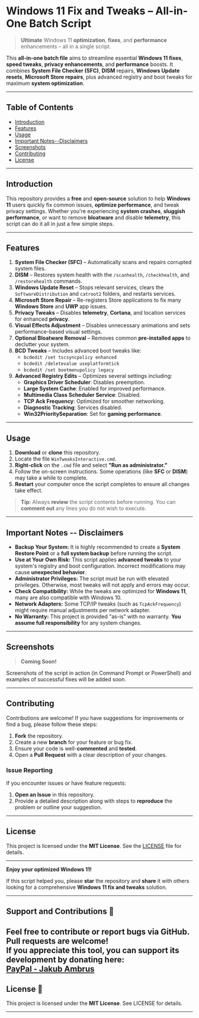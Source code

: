 # Windows 11 Fix and Tweaks – All-in-One Batch Script

> **Ultimate** Windows 11 **optimization**, **fixes**, and **performance** enhancements – all in a single script.

This **all-in-one batch file** aims to streamline essential **Windows 11 fixes**, **speed tweaks**, **privacy enhancements**, and **performance** boosts. It combines **System File Checker (SFC)**, **DISM** repairs, **Windows Update resets**, **Microsoft Store repairs**, plus advanced registry and boot tweaks for maximum **system optimization**.

---

## Table of Contents
- [Introduction](#introduction)
- [Features](#features)
- [Usage](#usage)
- [Important Notes--Disclaimers](#important-notes--disclaimers)
- [Screenshots](#screenshots)
- [Contributing](#contributing)
- [License](#license)

---

## Introduction
This repository provides a **free** and **open-source** solution to help **Windows 11** users quickly fix common issues, **optimize performance**, and tweak privacy settings. Whether you're experiencing **system crashes**, **sluggish performance**, or want to remove **bloatware** and disable **telemetry**, this script can do it all in just a few simple steps.

---

## Features
1. **System File Checker (SFC)** – Automatically scans and repairs corrupted system files.
2. **DISM** – Restores system health with the `/scanhealth`, `/checkhealth`, and `/restorehealth` commands.
3. **Windows Update Reset** – Stops relevant services, clears the `SoftwareDistribution` and `catroot2` folders, and restarts services.
4. **Microsoft Store Repair** – Re-registers Store applications to fix many **Windows Store** and **UWP** app issues.
5. **Privacy Tweaks** – Disables **telemetry**, **Cortana**, and location services for enhanced **privacy**.
6. **Visual Effects Adjustment** – Disables unnecessary animations and sets performance-based visual settings.
7. **Optional Bloatware Removal** – Removes common **pre-installed apps** to declutter your system.
8. **BCD Tweaks** – Includes advanced boot tweaks like:
   - `bcdedit /set tscsyncpolicy enhanced`
   - `bcdedit /deletevalue useplatformtick`
   - `bcdedit /set bootmenupolicy legacy`
9. **Advanced Registry Edits** – Optimizes several settings including:
   - **Graphics Driver Scheduler**: Disables preemption.
   - **Large System Cache**: Enabled for improved performance.
   - **Multimedia Class Scheduler Service**: Disabled.
   - **TCP Ack Frequency**: Optimized for smoother networking.
   - **Diagnostic Tracking**: Services disabled.
   - **Win32PrioritySeparation**: Set for **gaming performance**.

---

## Usage
1. **Download** or **clone** this repository.
2. Locate the file `WinTweaksInteractive.cmd`.
3. **Right-click** on the `.cmd` file and select **"Run as administrator."**
4. Follow the on-screen instructions. Some operations (like **SFC** or **DISM**) may take a while to complete.
5. **Restart** your computer once the script completes to ensure all changes take effect.

> **Tip:** Always **review** the script contents before running. You can **comment out** any lines you do not wish to execute.

---

## Important Notes -- Disclaimers
- **Backup Your System:** It is highly recommended to create a **System Restore Point** or a **full system backup** before running the script.
- **Use at Your Own Risk:** This script applies **advanced tweaks** to your system's registry and boot configuration. Incorrect modifications may cause **unexpected behavior**.
- **Administrator Privileges:** The script must be run with elevated privileges. Otherwise, most tweaks will not apply and errors may occur.
- **Check Compatibility:** While the tweaks are optimized for **Windows 11**, many are also compatible with Windows 10.
- **Network Adapters:** Some TCP/IP tweaks (such as `TcpAckFrequency`) might require manual adjustments per network adapter.
- **No Warranty:** This project is provided "as-is" with no warranty. **You assume full responsibility** for any system changes.

---

## Screenshots
> **Coming Soon!**

Screenshots of the script in action (in Command Prompt or PowerShell) and examples of successful fixes will be added soon.

---

## Contributing
Contributions are welcome! If you have suggestions for improvements or find a bug, please follow these steps:
1. **Fork** the repository.
2. Create a new **branch** for your feature or bug fix.
3. Ensure your code is well-**commented** and **tested**.
4. Open a **Pull Request** with a clear description of your changes.

### Issue Reporting
If you encounter issues or have feature requests:
1. **Open an Issue** in this repository.
2. Provide a detailed description along with steps to **reproduce** the problem or outline your suggestion.

---

## License
This project is licensed under the **MIT License**. See the [LICENSE](LICENSE) file for details.

---

**Enjoy your optimized Windows 11!**

If this script helped you, please **star** the repository and **share** it with others looking for a comprehensive **Windows 11 fix and tweaks** solution.

---

## Support and Contributions 🤝

Feel free to contribute or report bugs via GitHub. Pull requests are welcome!  
If you appreciate this tool, you can support its development by donating here:  
[**PayPal - Jakub Ambrus**](https://paypal.me/JakubAmbrus)
---

## **License** 📜  

This project is licensed under the **MIT License**. See LICENSE for details.  

---


<!--
- Windows 11 Fix
- Advanced Tweaks
- Performance Optimization
- Privacy and Telemetry
- Batch Script
- DISM / SFC
- Bloatware Removal
- Windows 11 Performance Tweaks
- Windows 11 Registry Hacks
- Windows 11 Optimization Scripts
- Windows 11 Privacy Settings
- Windows 11 Telemetry Disable
- Windows 11 System Cleanup
- Windows 11 Speed Up
- Windows 11 Debloat Tools
- Windows 11 Customization
- Windows 11 Security Enhancements
- Windows 11 Resource Management
- Windows 11 Startup Optimization
- Windows 11 Service Tweaks
- Windows 11 Background Process Management
- Windows 11 Visual Effects Optimization
- Windows 11 Network Performance
- Windows 11 Gaming Performance Tweaks
- Windows 11 Power User Tips
- Windows 11 Command Line Tools
- Windows 11 PowerShell Scripts
- Windows 11 System Maintenance
- Windows 11 Disk Cleanup
- Windows 11 SSD Optimization
- Windows 11 RAM Optimization
- Windows 11 CPU Performance
- Windows 11 GPU Performance
- Windows 11 Boot Time Reduction
- Windows 11 Application Optimization
- Windows 11 System Restore Points
- Windows 11 Backup and Recovery
- Windows 11 System Monitoring
- Windows 11 Update Management
- Windows 11 Driver Management
- Windows 11 Security Policies
- Windows 11 Firewall Configuration
- Windows 11 Antivirus Settings
- Windows 11 User Account Control
- Windows 11 Group Policy Management
- Windows 11 Event Viewer Analysis
- Windows 11 Task Scheduler Management
- Windows 11 System Configuration
- Windows 11 Resource Monitor Usage
- Windows 11 Performance Monitor
- Windows 11 Reliability Monitor
- Windows 11 System Diagnostics
- Windows 11 Troubleshooting Tools
- Windows 11 Safe Mode Boot
- Windows 11 Clean Boot
- Windows 11 System File Checker
- Windows 11 Deployment Imaging Service Management
- Windows 11 Component Store Cleanup
- Windows 11 Windows Update Troubleshooting
- Windows 11 Software Distribution Folder Reset
- Windows 11 Catroot2 Folder Reset
- Windows 11 Microsoft Store Repair
- Windows 11 Appx Package Management
- Windows 11 Cortana Disable
- Windows 11 Location Services Disable
- Windows 11 Visual Effects Settings
- Windows 11 Animations Disable
- Windows 11 Performance-Based Visual Settings
- Windows 11 Boot Configuration Data Tweaks
- Windows 11 BCD Edit Commands
- Windows 11 Registry Edits
- Windows 11 Graphics Driver Scheduler
- Windows 11 Large System Cache
- Windows 11 Multimedia Class Scheduler Service
- Windows 11 TCP Ack Frequency Optimization
- Windows 11 Diagnostic Tracking Service Disable
- Windows 11 Win32 Priority Separation
- Windows 11 Gaming Performance Optimization
- Windows 11 System Health Check
- Windows 11 System Integrity Verification
- Windows 11 System Repair Tools
- Windows 11 System Optimization Guide
- Windows 11 Performance Enhancement
- Windows 11 System Tweaking
- Windows 11 Advanced Configuration
- Windows 11 System Enhancement Scripts
- Windows 11 Optimization Batch Files
- Windows 11 System Utility Scripts
- Windows 11 Performance Improvement
- Windows 11 System Speed Enhancement
- Windows 11 System Efficiency Optimization
- Windows 11 Resource Optimization
- Windows 11 System Responsiveness
- Windows 11 System Stability Improvement
- Windows 11 System Latency Reduction
- Windows 11 System Throughput Enhancement
- Windows 11 System Resource Allocation
- Windows 11 System Performance Metrics
- Windows 11 System Benchmarking
- Windows 11 System Performance Analysis
- Windows 11 System Resource Utilization
- Windows 11 System Performance Monitoring
- Windows 11 System Performance Tuning
- Windows 11 System Performance Management
- Windows 11 System Performance Diagnostics
- Windows 11 System Performance Solutions
- Windows 11 System Performance Strategies
- Windows 11 System Performance Techniques
- Windows 11 System Performance Methods
- Windows 11 System Performance Practices
- Windows 11 System Performance Procedures
- Windows 11 System Performance Approaches
- Windows 11 System Performance Enhancements
- Windows 11 System Performance Improvements
- Windows 11 System Performance Upgrades
- Windows 11 System Performance Boosts
- Windows 11 System Performance Gains
- Windows 11 System Performance Increases
- Windows 11 System Performance Elevation
- Windows 11 System Performance Acceleration
- Windows 11 System Performance Augmentation
- Windows 11 System Performance Amplification
- Windows 11 System Performance Intensification
- Windows 11 System Performance Expansion
- Windows 11 System Performance Advancement
- Windows 11 System Performance Progression
- Windows 11 System Performance Development
- Windows 11 System Performance Refinement
- Windows 11 System Performance Enhancement Techniques
- Windows 11 System Performance Optimization Strategies
- Windows 11 System Performance Improvement Methods
- Windows 11 System Performance Tuning Procedures
- Windows 11 System Performance Boosting Approaches
- Windows 11 System Performance Upgrading Practices
- Windows 11 System Performance Elevation Methods
- Windows 11 System Performance Acceleration Techniques
- Windows 11 System Performance Augmentation Strategies
- Windows 11 System Performance Amplification Methods
- Windows 11 System Performance Intensification Procedures
- Windows 11 System Performance Expansion Approaches
- Windows 11 System Performance Advancement Practices
- Windows 11 System Performance Progression Techniques
- Windows 11 System Performance Development Strategies
- Windows 11 System Performance Refinement Methods
- Windows 11 System Performance Enhancement Approaches
- Windows 11 System Performance Optimization Practices
- Windows 11 System Performance Improvement Procedures
- Windows 11 System Performance Tuning Approaches
- Windows 11 System Performance Boosting Practices
- Windows 11 System Performance Upgrading Methods
- Windows 11 System Performance Elevation Strategies
- Windows 11 System Performance Acceleration Approaches
- Windows 11 System Performance Augmentation Practices
- Windows 11 System Performance Amplification Techniques
- Windows 11 System Performance Intensification Strategies
- Windows 11 System Performance Expansion Methods
- Windows 11 System Performance Advancement Approaches
- Windows 11 System Performance Progression Practices
- Windows 11 System Performance Development Methods
- Windows 11 System Performance Refinement Strategies
- Windows 11 System Performance Enhancement Methods
- Windows 11 System Performance Optimization Approaches
- Windows 11 System Performance Improvement Practices
- Windows 11 System Performance Tuning Strategies
- Windows 11 System Performance Boosting Methods
- Windows 11 System Performance Upgrading Approaches
- Windows 11 System Performance Elevation Practices
- Windows 11 System Performance Acceleration Strategies
- Windows 11 System Performance Augmentation Methods
- Windows 11 System Performance Amplification Approaches
- Windows 11 System Performance Intensification Practices
- Windows 11 System Performance Expansion Strategies
- Windows 11 System
::contentReference[oaicite:0]{index=0}
 


---
